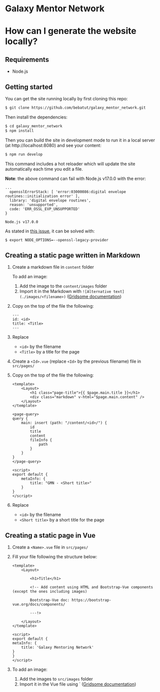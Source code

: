 Galaxy Mentor Network
=====================

# How can I generate the website locally?

## Requirements

- Node.js

## Getting started

You can get the site running locally by first cloning this repo:

```sh
$ git clone https://github.com/bebatut/galaxy_mentor_network.git
```

Then install the dependencies:

```sh
$ cd galaxy_mentor_network
$ npm install
```

Then you can build the site in development mode to run it in a local server (at http://localhost:8080) and see your content:

```sh
$ npm run develop
```

This command includes a hot reloader which will update the site automatically each time you edit a file.

**Note**: the above command can fail with Node.js v17.0.0 with the error:

```
...
  opensslErrorStack: [ 'error:03000086:digital envelope routines::initialization error' ],
  library: 'digital envelope routines',
  reason: 'unsupported',
  code: 'ERR_OSSL_EVP_UNSUPPORTED'
}

Node.js v17.0.0
```

As stated in [this issue](https://github.com/vercel/next.js/issues/30078#issuecomment-947338268), it can be solved with:

```sh
$ export NODE_OPTIONS=--openssl-legacy-provider
```

## Creating a static page written in Markdown

1. Create a markdown file in `content` folder


    To add an image:
    1. Add the image to the `content/images` folder
    2. Import it in the Markdown with `![Alternative text](./images/<filename>)` ([Gridsome documentation](https://gridsome.org/docs/images/#usage-in-markdown))

2. Copy on the top of the file the following:

    ```
    ---
    id: <id>
    title: <Title>
    ---
    ```

3. Replace
    - `<id>` by the filename
    - `<Title>` by a title for the page
4. Create a `<Id>.vue` (replace `<Id>` by the previous filename) file in `src/pages/`
5. Copy on the top of the file the following:

    ```
    <template>
        <Layout>
            <h1 class="page-title">{{ $page.main.title }}</h1>
            <div class="markdown" v-html="$page.main.content" />
        </Layout>
    </template>

    <page-query>
    query {
        main: insert (path: "/content/<id>/") {
            id
            title
            content
            fileInfo {
                path
            }
        }
    }
    </page-query>

    <script>
    export default {
        metaInfo: {
            title: "GMN - <Short title>"
        }
    }
    </script>
    ```

6. Replace
    - `<id>` by the filename
    - `<Short title>` by a short title for the page

## Creating a static page in Vue

1. Create a `<Name>.vue` file in `src/pages/`
2. Fill your file following the structure below:

    ```
    <template>
        <Layout>

            <h1>Title</h1>

            <!-- Add content using HTML and Bootstrap-Vue components (except the ones including images)

            Bootstrap-Vue doc: https://bootstrap-vue.org/docs/components/

            ---!>

        </Layout>
    </template>

    <script>
    export default {
    metaInfo: {
        title: 'Galaxy Mentoring Network'
    }
    }
    </script>
    ```

3. To add an image:
    1. Add the images to `src/images` folder
    2. Import it in the Vue file using `<g-image src="~/images/<filename>" alt="Alternative text"/> ([Gridsome documentation](https://gridsome.org/docs/images/))